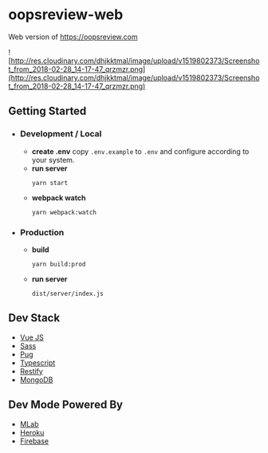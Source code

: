 # oopsreview-web

Web version of https://oopsreview.com

![http://res.cloudinary.com/dhjkktmal/image/upload/v1519802373/Screenshot_from_2018-02-28_14-17-47_qrzmzr.png](http://res.cloudinary.com/dhjkktmal/image/upload/v1519802373/Screenshot_from_2018-02-28_14-17-47_qrzmzr.png)

## Getting Started
 - ### Development / Local
    - **create .env**
      copy `.env.example` to `.env` and configure according to your system.
    - **run server**
      ```
      yarn start
      ```
    - **webpack watch**
      ```
      yarn webpack:watch
      ```
- ### Production
  - **build**
    ```
    yarn build:prod
    ```  
  - **run server**
    ```
    dist/server/index.js
    ```

## Dev Stack
- [Vue JS](https://vuejs.org/)
- [Sass](https://sass-lang.com/)
- [Pug](https://pugjs.org/)
- [Typescript](https://www.typescriptlang.org/)
- [Restify](http://restify.com/)
- [MongoDB](https://www.mongodb.com/)

## Dev Mode Powered By
- [MLab](https://mlab.com)
- [Heroku](https://heroku.com)
- [Firebase](https://console.firebase.google.com/u/1/)
